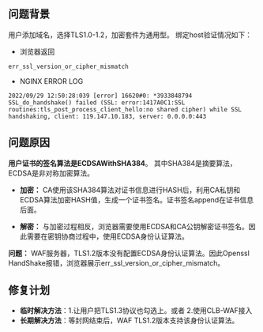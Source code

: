 ## 问题背景
用户添加域名，选择TLS1.0-1.2，加密套件为通用型。
绑定host验证情况如下：
- 浏览器返回
``` 
err_ssl_version_or_cipher_mismatch
```
- NGINX ERROR LOG
``` 
2022/09/29 12:50:28:039 [error] 16620#0: *3933848794 SSL_do_handshake() failed (SSL: error:1417A0C1:SSL routines:tls_post_process_client_hello:no shared cipher) while SSL handshaking, client: 119.147.10.183, server: 0.0.0.0:443
```

## 问题原因
**用户证书的签名算法是ECDSAWithSHA384**。 其中SHA384是摘要算法，ECDSA是非对称加密算法。

- **加密：** CA使用该SHA384算法对证书信息进行HASH后，利用CA私钥和ECDSA算法加密HASH值，生成一个证书签名。证书签名append在证书信息后面。

- **解密：** 与加密过程相反，浏览器需要使用ECDSA和CA公钥解密证书签名。因此需要在密钥协商过程中，使用ECDSA身份认证算法。

**问题：** WAF服务器，TLS1.2版本没有配置ECDSA身份认证算法。因此Openssl HandShake报错，浏览器展示err_ssl_version_or_cipher_mismatch。

## 修复计划
- **临时解决方法**：1.让用户把TLS1.3协议也勾选上。或者 2.使用CLB-WAF接入
- **长期解决方法**：等封网结束后，WAF TLS1.2版本支持该身份认证算法。
